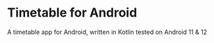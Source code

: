 # Timetable for Android
A timetable app for Android, written in Kotlin tested on Android 11 & 12





